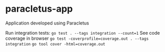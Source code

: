 # paracletus-app
Application developed using Paracletus

Run integration tests:
```go test . --tags integration --count=1```
See code coverage in browser
```go test -coverprofile=coverage.out . --tags integration```
```go tool cover -html=coverage.out```